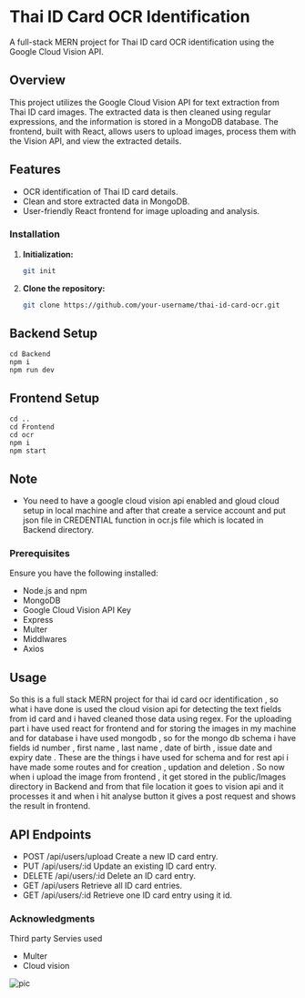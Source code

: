 # Thai ID Card OCR Identification

A full-stack MERN project for Thai ID card OCR identification using the Google Cloud Vision API.

## Overview

This project utilizes the Google Cloud Vision API for text extraction from Thai ID card images. The extracted data is then cleaned using regular expressions, and the information is stored in a MongoDB database. The frontend, built with React, allows users to upload images, process them with the Vision API, and view the extracted details.

## Features

- OCR identification of Thai ID card details.
- Clean and store extracted data in MongoDB.
- User-friendly React frontend for image uploading and analysis.
### Installation
1. **Initialization:**

   ```bash
   git init
2. **Clone the repository:**

   ```bash
   git clone https://github.com/your-username/thai-id-card-ocr.git
## Backend Setup
    cd Backend
    npm i
    npm run dev
## Frontend Setup
    cd ..
    cd Frontend
    cd ocr
    npm i
    npm start
## Note
 - You need to have a google cloud vision api enabled and gloud cloud setup in local machine and after that create a service account and put json file in CREDENTIAL function in ocr.js file which is located in Backend directory.
### Prerequisites

Ensure you have the following installed:

- Node.js and npm
- MongoDB
- Google Cloud Vision API Key
- Express
- Multer
- Middlwares
- Axios

## Usage
So this is a full stack MERN project for thai id card ocr identification , so what i have done is used the cloud vision api for detecting the text fields from id card and i haved cleaned those data using regex. For the uploading part i have used react for frontend and for storing the images in my machine and for database i have used mongodb , so for the mongo db schema i have fields id number , first name , last name , date of birth , issue date and expiry date . These are the things i have used for schema and for rest api i have made some routes and for creation , updation and deletion . So now when i upload the image from frontend , it get stored in the public/Images directory in Backend and from that file location it goes to vision api and it processes  it and when i hit analyse button it gives a post request and shows the result in frontend.

## API Endpoints
- POST /api/users/upload Create a new ID card entry.
- PUT /api/users/:id Update an existing ID card entry.
- DELETE /api/users/:id Delete an ID card entry.
- GET /api/users Retrieve all ID card entries.
- GET /api/users/:id Retrieve one ID card entry using it id.

### Acknowledgments
Third party Servies used
- Multer
- Cloud vision

![pic](https://github.com/UTKARSH1210-tech/Thai-id-ocr-recognition/assets/75846474/7011a4e1-d592-4faa-bf60-d9e1fea01a1a)


